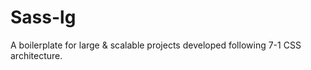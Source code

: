 # Sass-lg
A boilerplate for large &amp; scalable projects developed following 7-1 CSS architecture.

